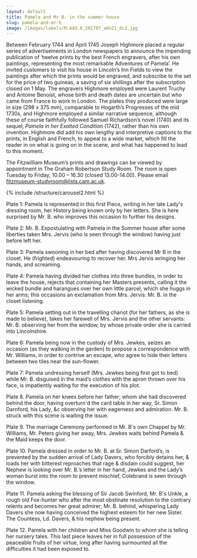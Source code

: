 ```yaml
---
layout: default
title: Pamela and Mr B. in the summer house
slug: pamela-and-mr-b
image: /images/labels/M.Add.6_201707_adn21_dc2.jpg
---
```

Between February 1744 and April 1745 Joseph Highmore placed a regular series of advertisements in London newspapers to announce the impending publication of ‘twelve prints by the best French engravers, after his own paintings, representing the most remarkable Adventures of Pamela’. He invited customers to visit his house in Lincoln’s Inn Fields to view the paintings after which the prints would be engraved, and subscribe to the set for the price of two guineas, a saving of six shillings after the subscription closed on 1 May. The engravers Highmore employed were Laurent Truchy and Antoine Benoist, whose birth and death dates are uncertain but who came from France to work in London. The plates they produced were large in size (298 x 375 mm), comparable to Hogarth’s Progresses of the mid 1730s, and Highmore employed a similar narrative sequence, although these of course faithfully followed Samuel Richardson’s novel (1740) and its sequel, *Pamela in her Exalted Condition* (1742), rather than his own invention. Highmore did add his own lengthy and interpretive captions to the prints, in English and French, to appeal to a wide market, which fill the reader in on what is going on in the scene, and what has happened to lead to this moment.   

The Fitzwilliam Museum’s prints and drawings can be viewed by appointment in The Graham Robertson Study Room. The room is open Tuesday to Friday, 10.00 – 16.30 (closed 13.00-14.00). Please email <a href="mailto:fitzmuseum-studyroom@lists.cam.ac.uk">fitzmuseum-studyroom@lists.cam.ac.uk</a>.

{% include /structure/carousel2.html %}

Plate 1: Pamela is represented in this first Piece, writing in her late Lady's dressing room, her History being known only by her letters. She is here surprised by Mr. B. who improves this occasion to further his designs.

Plate 2: Mr. B. Expostulating with Pamela in the Summer house after some liberties taken Mrs. Jervis (who is seen through the window) having just before left her.

Plate 3: Pamela swooning in her bed after having discovered Mr B in the closet. He (frighted) endeavouring to recover her. Mrs Jervis wringing her hands, and screaming.

Plate 4: Pamela having divided her clothes into three bundles, in order to leave the house, rejects that containing her Masters presents, calling it the wicked bundle and harangues over her own little parcel, which she huggs in her arms; this occasions an exclamation from Mrs. Jervis: Mr. B. in the closet listening.

Plate 5: Pamela setting out in the travelling chariot (for her fathers, as she is made to believe), takes her farewell of Mrs. Jervis and the other servants: Mr. B. observing her from the window, by whose private order she is carried into Lincolnshire.

Plate 6: Pamela being now in the custody of Mrs. Jewkes, seizes an occasion (as they walking in the garden) to propose a correspondence with Mr. Williams, in order to contrive an escape, who agree to hide their letters between two tiles near the sun-flower.

Plate 7: Pamela undressing herself (Mrs. Jewkes being first got to bed) while Mr. B. disguised in the maid’s clothes with the apron thrown over his face, is impatiently waiting for the execution of his plot.

Plate 8. Pamela on her knees before her father; whom she had discovered behind the door, having overturn'd the card table in her way, Sr. Simon Darnford, his Lady, &c observing her with eagerness and admiration. Mr. B. struck with this scene is waiting the issue.

Plate 9. The marriage Ceremony performed in Mr. B's own Chappel by Mr. Williams, Mr. Peters giving her away, Mrs. Jewkes waits behind Pamela & the Maid keeps the door.

Plate 10. Pamela dressed in order to Mr. B. at Sr. Simon Darford’s, is prevented by the sudden arrival of Lady Davers, who forcibly detains her, & loads her with bitterest reproaches that rage & disdain could suggest, her Nephew is looking over Mr. B.’s letter in her hand, Jewkes and the Lady’s woman burst into the room to prevent mischief, Colebrand is seen through the window.

Plate 11. Pamela asking the blessing of Sir Jacob Swinford, Mr. B's Unkle, a rough old Fox-hunter who after the most obstinate resolution to the contrary relents and becomes her great admirer; Mr. B. behind, whispering Lady Davers she now having conceived the highest esteem for her new Sister. The Countess, Ld. Davers, & his nephew being present.

Plate 12. Pamela with her children and Miss Goodwin to whom she is telling her nursery tales. This last piece leaves her in full possession of the peaceable fruits of her virtue, long after having surmounted all the difficulties it had been exposed to.
